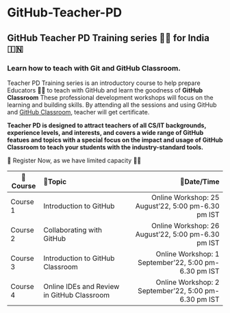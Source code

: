 # GitHub-Teacher-PD
## GitHub Teacher PD Training series 👩‍🏫 for India 🇮🇳
### Learn how to teach with Git and GitHub Classroom.
Teacher PD Training series is an introductory course to help prepare Educators 👩‍🏫 to teach with GitHub and learn the goodness of **GitHub Classroom**
These professional development workshops will focus on the learning and building skills. By attending all the sessions and using GitHub and [GitHub Classroom](https://classroom.github.com/), teacher will get certificate.

**Teacher PD is designed to attract teachers of all CS/IT backgrounds, experience levels, and interests, and covers a wide range of GitHub featues and topics with a special focus on the impact and usage of GitHub Classroom to teach your students with the industry-standard tools.**

📝 Register Now, as we have limited capacity 🙌🏼

|📝Course  |📒Topic |📆Date/Time |
|---------------|:--------------------------|------------------------------:|
|Course 1|Introduction to GitHub|Online Workshop: 25 August’22, 5:00 pm-6.30 pm IST|
|Course 2|Collaborating with GitHub|Online Workshop: 26 August’22, 5:00 pm-6.30 pm IST|
|Course 3|Introduction to GitHub Classroom|Online Workshop: 1 September’22, 5:00 pm-6.30 pm IST|
|Course 4|Online IDEs and Review in GitHub Classroom|Online Workshop: 2 September’22, 5:00 pm-6.30 pm IST|
